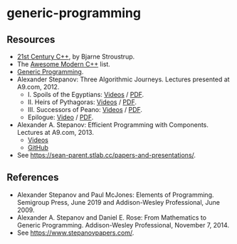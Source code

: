 # generic-programming


## Resources
* [21st Century C++](https://cacm.acm.org/blogcacm/21st-century-c/), by Bjarne Stroustrup.
* The [Awesome Modern C++](https://awesomecpp.com/) list.
* [Generic Programming](https://sean-parent.stlab.cc/papers-and-presentations/#generic-programming).
* Alexander Stepanov: Three Algorithmic Journeys. Lectures presented at A9.com, 2012.
    * I. Spoils of the Egyptians: [Videos](https://www.youtube.com/playlist?list=PLHxtyCq_WDLV5N5zUCBCDC2WqF1VBDGg1) / [PDF](https://www.stepanovpapers.com/Journeys/Journey1.pdf).
    * II. Heirs of Pythagoras: [Videos](https://www.youtube.com/playlist?list=PLHxtyCq_WDLW0NqZCcrrQUa24H_af6Mrn) / [PDF](https://www.stepanovpapers.com/Journeys/Journey2.pdf).
    * III. Successors of Peano: [Videos](https://www.youtube.com/playlist?list=PLHxtyCq_WDLXrHwcaay14-4FXdzQBIMGx) / [PDF](https://www.stepanovpapers.com/Journeys/Journey3.pdf).
    * Epilogue: [Video](https://www.youtube.com/playlist?list=PLHxtyCq_WDLVQPzEm3igPiYOR68HQcMZT) / [PDF](https://www.stepanovpapers.com/Journeys/Epilogue.pdf).
* Alexander A. Stepanov: Efficient Programming with Components. Lectures at A9.com, 2013.
    * [Videos](https://www.youtube.com/playlist?list=PLHxtyCq_WDLXryyw91lahwdtpZsmo4BGD)
    * [GitHub](https://github.com/rjernst/stepanov-components-course)
* See https://sean-parent.stlab.cc/papers-and-presentations/.


## References
* Alexander Stepanov and Paul McJones: Elements of Programming. Semigroup Press, June 2019 and Addison-Wesley Professional, June 2009. 
* Alexander A. Stepanov and Daniel E. Rose: From Mathematics to Generic Programming. Addison-Wesley Professional, November 7, 2014.
* See https://www.stepanovpapers.com/.
